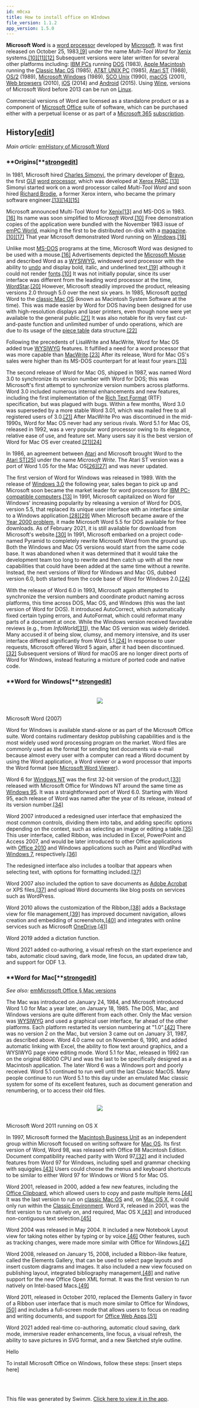 ```yaml
---
id: m0cxa
title: How to install office on WIndows
file_version: 1.1.2
app_version: 1.5.0
---
```


**Microsoft Word** is a [word processor](https://en.wikipedia.org/wiki/Word_processor) developed by [Microsoft](https://en.wikipedia.org/wiki/Microsoft). It was first released on October 25, 1983,[\[9\]](https://en.wikipedia.org/wiki/Microsoft_Word#cite_note-9) under the name _Multi-Tool Word_ for [Xenix](https://en.wikipedia.org/wiki/Xenix) systems.[\[10\]](https://en.wikipedia.org/wiki/Microsoft_Word#cite_note-PCHistory-10)[\[11\]](https://en.wikipedia.org/wiki/Microsoft_Word#cite_note-11)[\[12\]](https://en.wikipedia.org/wiki/Microsoft_Word#cite_note-12) Subsequent versions were later written for several other platforms including: [IBM PCs](https://en.wikipedia.org/wiki/IBM_PC) running [DOS](https://en.wikipedia.org/wiki/DOS) (1983), [Apple Macintosh](https://en.wikipedia.org/wiki/Apple_Macintosh) running the [Classic Mac OS](https://en.wikipedia.org/wiki/Classic_Mac_OS) (1985), [AT&T UNIX PC](https://en.wikipedia.org/wiki/AT%26T_UNIX_PC) (1985), [Atari ST](https://en.wikipedia.org/wiki/Atari_ST) (1988), [OS/2](https://en.wikipedia.org/wiki/OS/2) (1989), [Microsoft Windows](https://en.wikipedia.org/wiki/Microsoft_Windows) (1989), [SCO Unix](https://en.wikipedia.org/wiki/SCO_Unix) (1990), [macOS](https://en.wikipedia.org/wiki/MacOS) (2001), [Web browsers](https://en.wikipedia.org/wiki/Web_browsers) (2010), [iOS](https://en.wikipedia.org/wiki/IOS) (2014) and [Android](https://en.wikipedia.org/wiki/Android_(operating_system)) (2015). Using [Wine](https://en.wikipedia.org/wiki/Wine_(software)), versions of Microsoft Word before 2013 can be run on [Linux](https://en.wikipedia.org/wiki/Linux).

Commercial versions of Word are licensed as a standalone product or as a component of [Microsoft Office](https://en.wikipedia.org/wiki/Microsoft_Office) suite of software, which can be purchased either with a perpetual license or as part of a [Microsoft 365](https://en.wikipedia.org/wiki/Microsoft_365) [subscription](https://en.wikipedia.org/wiki/Software_as_a_service).

## History\[[edit](https://en.wikipedia.org/w/index.php?title=Microsoft_Word&action=edit&section=1)\]

_Main article:_ [emHistory of Microsoft Word](https://en.wikipedia.org/wiki/History_of_Microsoft_Word)

### \*\*Origins\[\*\*[strongedit](https://en.wikipedia.org/w/index.php?title=Microsoft_Word&action=edit&section=2)**\]**

In 1981, Microsoft hired [Charles Simonyi](https://en.wikipedia.org/wiki/Charles_Simonyi), the primary developer of [Bravo](https://en.wikipedia.org/wiki/Bravo_(software)), the first [GUI](https://en.wikipedia.org/wiki/GUI) [word processor](https://en.wikipedia.org/wiki/Word_processor), which was developed at [Xerox PARC](https://en.wikipedia.org/wiki/PARC_(company)).[\[13\]](https://en.wikipedia.org/wiki/Microsoft_Word#cite_note-pcworld_word25-13) Simonyi started work on a word processor called _Multi-Tool Word_ and soon hired [Richard Brodie](https://en.wikipedia.org/wiki/Richard_Brodie_(programmer)), a former Xerox intern, who became the primary software engineer.[\[13\]](https://en.wikipedia.org/wiki/Microsoft_Word#cite_note-pcworld_word25-13)[\[14\]](https://en.wikipedia.org/wiki/Microsoft_Word#cite_note-14)[\[15\]](https://en.wikipedia.org/wiki/Microsoft_Word#cite_note-15)

Microsoft announced Multi-Tool Word for [Xenix](https://en.wikipedia.org/wiki/Xenix)[\[13\]](https://en.wikipedia.org/wiki/Microsoft_Word#cite_note-pcworld_word25-13) and MS-DOS in 1983.[\[16\]](https://en.wikipedia.org/wiki/Microsoft_Word#cite_note-infoworld_multi-tool_word-16) Its name was soon simplified to _Microsoft Word_.[\[10\]](https://en.wikipedia.org/wiki/Microsoft_Word#cite_note-PCHistory-10) Free demonstration copies of the application were bundled with the November 1983 issue of [emPC World](https://en.wikipedia.org/wiki/PC_World), making it the first to be distributed on-disk with a [magazine](https://en.wikipedia.org/wiki/Magazine).[\[10\]](https://en.wikipedia.org/wiki/Microsoft_Word#cite_note-PCHistory-10)[\[17\]](https://en.wikipedia.org/wiki/Microsoft_Word#cite_note-NYTimes19930825-17) That year Microsoft demonstrated Word running on [Windows](https://en.wikipedia.org/wiki/Windows).[\[18\]](https://en.wikipedia.org/wiki/Microsoft_Word#cite_note-lemmons198312-18)

Unlike most [MS-DOS](https://en.wikipedia.org/wiki/MS-DOS) programs at the time, Microsoft Word was designed to be used with a mouse.[\[16\]](https://en.wikipedia.org/wiki/Microsoft_Word#cite_note-infoworld_multi-tool_word-16) Advertisements depicted the [Microsoft Mouse](https://en.wikipedia.org/wiki/Microsoft_Mouse) and described Word as a [WYSIWYG](https://en.wikipedia.org/wiki/WYSIWYG), windowed word processor with the ability to [undo](https://en.wikipedia.org/wiki/Undo) and display bold, italic, and underlined text,[\[19\]](https://en.wikipedia.org/wiki/Microsoft_Word#cite_note-byte198312-19) although it could not render [fonts](https://en.wikipedia.org/wiki/Font).[\[10\]](https://en.wikipedia.org/wiki/Microsoft_Word#cite_note-PCHistory-10) It was not initially popular, since its user interface was different from the leading word processor at the time, [WordStar](https://en.wikipedia.org/wiki/WordStar).[\[20\]](https://en.wikipedia.org/wiki/Microsoft_Word#cite_note-20) However, Microsoft steadily improved the product, releasing versions 2.0 through 5.0 over the next six years. In 1985, Microsoft [ported](https://en.wikipedia.org/wiki/Porting) Word to the [classic Mac OS](https://en.wikipedia.org/wiki/Classic_Mac_OS) (known as Macintosh System Software at the time). This was made easier by Word for DOS having been designed for use with high-resolution displays and laser printers, even though none were yet available to the general public.[\[21\]](https://en.wikipedia.org/wiki/Microsoft_Word#cite_note-lowendmac_history-21) It was also notable for its very fast cut-and-paste function and unlimited number of undo operations, which are due to its usage of the [piece table](https://en.wikipedia.org/wiki/Piece_table) data structure.[\[22\]](https://en.wikipedia.org/wiki/Microsoft_Word#cite_note-22)

Following the precedents of LisaWrite and MacWrite, Word for Mac OS added true [WYSIWYG](https://en.wikipedia.org/wiki/WYSIWYG) features. It fulfilled a need for a word processor that was more capable than [MacWrite](https://en.wikipedia.org/wiki/MacWrite).[\[23\]](https://en.wikipedia.org/wiki/Microsoft_Word#cite_note-23) After its release, Word for Mac OS's sales were higher than its MS-DOS counterpart for at least four years.[\[13\]](https://en.wikipedia.org/wiki/Microsoft_Word#cite_note-pcworld_word25-13)

The second release of Word for Mac OS, shipped in 1987, was named Word 3.0 to synchronize its version number with Word for DOS; this was Microsoft's first attempt to synchronize version numbers across platforms. Word 3.0 included numerous internal enhancements and new features, including the first implementation of the [Rich Text Format](https://en.wikipedia.org/wiki/Rich_Text_Format) (RTF) specification, but was plagued with bugs. Within a few months, Word 3.0 was superseded by a more stable Word 3.01, which was mailed free to all registered users of 3.0.[\[21\]](https://en.wikipedia.org/wiki/Microsoft_Word#cite_note-lowendmac_history-21) After MacWrite Pro was discontinued in the mid-1990s, Word for Mac OS never had any serious rivals. Word 5.1 for Mac OS, released in 1992, was a very popular word processor owing to its elegance, relative ease of use, and feature set. Many users say it is the best version of Word for Mac OS ever created.[\[21\]](https://en.wikipedia.org/wiki/Microsoft_Word#cite_note-lowendmac_history-21)[\[24\]](https://en.wikipedia.org/wiki/Microsoft_Word#cite_note-msdn_macword6-24)

In 1986, an agreement between [Atari](https://en.wikipedia.org/wiki/Atari) and Microsoft brought Word to the [Atari ST](https://en.wikipedia.org/wiki/Atari_ST)[\[25\]](https://en.wikipedia.org/wiki/Microsoft_Word#cite_note-Microsoft_Write_for_Atari_ST-25) under the name _Microsoft Write_. The Atari ST version was a port of Word 1.05 for the Mac OS[\[26\]](https://en.wikipedia.org/wiki/Microsoft_Word#cite_note-Microsoft_Write_for_Atari_ST_review-26)[\[27\]](https://en.wikipedia.org/wiki/Microsoft_Word#cite_note-Microsoft_Word_for_Atari_ST-27) and was never updated.

The first version of Word for Windows was released in 1989. With the release of [Windows 3.0](https://en.wikipedia.org/wiki/Windows_3.0) the following year, sales began to pick up and Microsoft soon became the market leader for word processors for [IBM PC-compatible computers](https://en.wikipedia.org/wiki/IBM_Personal_Computer).[\[13\]](https://en.wikipedia.org/wiki/Microsoft_Word#cite_note-pcworld_word25-13) In 1991, Microsoft capitalized on Word for Windows' increasing popularity by releasing a version of Word for DOS, version 5.5, that replaced its unique user interface with an interface similar to a Windows application.[\[28\]](https://en.wikipedia.org/wiki/Microsoft_Word#cite_note-28)[\[29\]](https://en.wikipedia.org/wiki/Microsoft_Word#cite_note-29) When Microsoft became aware of the [Year 2000 problem](https://en.wikipedia.org/wiki/Year_2000_problem), it made Microsoft Word 5.5 for DOS available for free downloads. As of February 2021, it is still available for download from Microsoft's website.[\[30\]](https://en.wikipedia.org/wiki/Microsoft_Word#cite_note-30) In 1991, Microsoft embarked on a project code-named Pyramid to completely rewrite Microsoft Word from the ground up. Both the Windows and Mac OS versions would start from the same code base. It was abandoned when it was determined that it would take the development team too long to rewrite and then catch up with all the new capabilities that could have been added at the same time without a rewrite. Instead, the next versions of Word for Windows and Mac OS, dubbed version 6.0, both started from the code base of Word for Windows 2.0.[\[24\]](https://en.wikipedia.org/wiki/Microsoft_Word#cite_note-msdn_macword6-24)

With the release of Word 6.0 in 1993, Microsoft again attempted to synchronize the version numbers and coordinate product naming across platforms, this time across DOS, Mac OS, and Windows (this was the last version of Word for DOS). It introduced AutoCorrect, which automatically fixed certain typing errors, and AutoFormat, which could reformat many parts of a document at once. While the Windows version received favorable reviews (e.g., from _InfoWorld_[\[31\]](https://en.wikipedia.org/wiki/Microsoft_Word#cite_note-infoworld_word6-31)), the Mac OS version was widely derided. Many accused it of being slow, clumsy, and memory intensive, and its user interface differed significantly from Word 5.1.[\[24\]](https://en.wikipedia.org/wiki/Microsoft_Word#cite_note-msdn_macword6-24) In response to user requests, Microsoft offered Word 5 again, after it had been discontinued.[\[32\]](https://en.wikipedia.org/wiki/Microsoft_Word#cite_note-ugeek_97-32) Subsequent versions of Word for macOS are no longer direct ports of Word for Windows, instead featuring a mixture of ported code and native code.

### \*\*Word for Windows\[\*\*[strongedit](https://en.wikipedia.org/w/index.php?title=Microsoft_Word&action=edit&section=3)**\]**

<br/>

<div align="center"><img src="https://firebasestorage.googleapis.com/v0/b/swimm-dev-content/o/repositories%2Fls4DA2fLasmQuEbT4ipw%2Ff93e09e8-1190-42f4-906b-20ae390568d3.png?alt=media&token=e8126270-7ef3-4b96-9c4f-485f390ab7c8" style="width:'220%'"/></div>

<br/>

Microsoft Word (2007)

Word for Windows is available stand-alone or as part of the Microsoft Office suite. Word contains rudimentary desktop publishing capabilities and is the most widely used word processing program on the market. Word files are commonly used as the format for sending text documents via e-mail because almost every user with a computer can read a Word document by using the Word application, a Word viewer or a word processor that imports the Word format (see [Microsoft Word Viewer](https://en.wikipedia.org/wiki/Microsoft_Word_Viewer)).

Word 6 for [Windows NT](https://en.wikipedia.org/wiki/Windows_NT) was the first 32-bit version of the product,[\[33\]](https://en.wikipedia.org/wiki/Microsoft_Word#cite_note-33) released with Microsoft Office for Windows NT around the same time as [Windows 95](https://en.wikipedia.org/wiki/Microsoft_Windows_95). It was a straightforward port of Word 6.0. Starting with Word 95, each release of Word was named after the year of its release, instead of its version number.[\[34\]](https://en.wikipedia.org/wiki/Microsoft_Word#cite_note-34)

Word 2007 introduced a redesigned user interface that emphasized the most common controls, dividing them into tabs, and adding specific options depending on the context, such as selecting an image or editing a table.[\[35\]](https://en.wikipedia.org/wiki/Microsoft_Word#cite_note-office2007ui2-35) This user interface, called Ribbon, was included in Excel, PowerPoint and Access 2007, and would be later introduced to other Office applications with [Office 2010](https://en.wikipedia.org/wiki/Microsoft_Office_2010) and Windows applications such as Paint and WordPad with [Windows 7](https://en.wikipedia.org/wiki/Windows_7), respectively.[\[36\]](https://en.wikipedia.org/wiki/Microsoft_Word#cite_note-36)

The redesigned interface also includes a toolbar that appears when selecting text, with options for formatting included.[\[37\]](https://en.wikipedia.org/wiki/Microsoft_Word#cite_note-office2007ui-37)

Word 2007 also included the option to save documents as [Adobe Acrobat](https://en.wikipedia.org/wiki/Adobe_Acrobat) or XPS files,[\[37\]](https://en.wikipedia.org/wiki/Microsoft_Word#cite_note-office2007ui-37) and upload Word documents like blog posts on services such as WordPress.

Word 2010 allows the customization of the Ribbon,[\[38\]](https://en.wikipedia.org/wiki/Microsoft_Word#cite_note-pcmag_office2010-38) adds a Backstage view for file management,[\[39\]](https://en.wikipedia.org/wiki/Microsoft_Word#cite_note-pcmag_backstage-39) has improved document navigation, allows creation and embedding of screenshots,[\[40\]](https://en.wikipedia.org/wiki/Microsoft_Word#cite_note-pcmag_word2010-40) and integrates with online services such as Microsoft [OneDrive](https://en.wikipedia.org/wiki/OneDrive).[\[41\]](https://en.wikipedia.org/wiki/Microsoft_Word#cite_note-41)

Word 2019 added a dictation function.

Word 2021 added co-authoring, a visual refresh on the start experience and tabs, automatic cloud saving, dark mode, line focus, an updated draw tab, and support for ODF 1.3.

### \*\*Word for Mac\[\*\*[strongedit](https://en.wikipedia.org/w/index.php?title=Microsoft_Word&action=edit&section=4)**\]**

_See also:_ [emMicrosoft Office § Mac versions](https://en.wikipedia.org/wiki/Microsoft_Office#Mac_versions)

The Mac was introduced on January 24, 1984, and Microsoft introduced Word 1.0 for Mac a year later, on January 18, 1985. The DOS, Mac, and Windows versions are quite different from each other. Only the Mac version was [WYSIWYG](https://en.wikipedia.org/wiki/WYSIWYG) and used a graphical user interface, far ahead of the other platforms. Each platform restarted its version numbering at "1.0".[\[42\]](https://en.wikipedia.org/wiki/Microsoft_Word#cite_note-42) There was no version 2 on the Mac, but version 3 came out on January 31, 1987, as described above. Word 4.0 came out on November 6, 1990, and added automatic linking with Excel, the ability to flow text around graphics, and a WYSIWYG page view editing mode. Word 5.1 for Mac, released in 1992 ran on the original 68000 CPU and was the last to be specifically designed as a Macintosh application. The later Word 6 was a Windows port and poorly received. Word 5.1 continued to run well until the last Classic MacOS. Many people continue to run Word 5.1 to this day under an emulated Mac classic system for some of its excellent features, such as document generation and renumbering, or to access their old files.

<br/>

<div align="center"><img src="https://firebasestorage.googleapis.com/v0/b/swimm-dev-content/o/repositories%2Fls4DA2fLasmQuEbT4ipw%2Fe7d70334-9494-4ed2-9168-106ce2aa7fd7.png?alt=media&token=ce29aee9-851d-4f62-84df-0c406b8f9bd6" style="width:'220%'"/></div>

<br/>

Microsoft Word 2011 running on OS X

In 1997, Microsoft formed the [Macintosh Business Unit](https://en.wikipedia.org/wiki/Macintosh_Business_Unit) as an independent group within Microsoft focused on writing software for [Mac OS](https://en.wikipedia.org/wiki/Mac_OS_9). Its first version of Word, Word 98, was released with Office 98 Macintosh Edition. Document compatibility reached parity with Word 97,[\[32\]](https://en.wikipedia.org/wiki/Microsoft_Word#cite_note-ugeek_97-32) and it included features from Word 97 for Windows, including spell and grammar checking with squiggles.[\[43\]](https://en.wikipedia.org/wiki/Microsoft_Word#cite_note-appleinsider_history-43) Users could choose the menus and keyboard shortcuts to be similar to either Word 97 for Windows or Word 5 for Mac OS.

Word 2001, released in 2000, added a few new features, including the [Office Clipboard](https://en.wikipedia.org/wiki/Clipboard_manager), which allowed users to copy and paste multiple items.[\[44\]](https://en.wikipedia.org/wiki/Microsoft_Word#cite_note-atpm-44) It was the last version to run on [classic Mac OS](https://en.wikipedia.org/wiki/Classic_Mac_OS) and, on [Mac OS X](https://en.wikipedia.org/wiki/MacOS), it could only run within the [Classic Environment](https://en.wikipedia.org/wiki/Classic_Environment). Word X, released in 2001, was the first version to run natively on, and required, Mac OS X,[\[43\]](https://en.wikipedia.org/wiki/Microsoft_Word#cite_note-appleinsider_history-43) and introduced non-contiguous text selection.[\[45\]](https://en.wikipedia.org/wiki/Microsoft_Word#cite_note-macworld_wordx-45)

Word 2004 was released in May 2004. It included a new Notebook Layout view for taking notes either by typing or by voice.[\[46\]](https://en.wikipedia.org/wiki/Microsoft_Word#cite_note-macworld_2004-46) Other features, such as tracking changes, were made more similar with Office for Windows.[\[47\]](https://en.wikipedia.org/wiki/Microsoft_Word#cite_note-macnn_2004-47)

Word 2008, released on January 15, 2008, included a Ribbon-like feature, called the Elements Gallery, that can be used to select page layouts and insert custom diagrams and images. It also included a new view focused on publishing layout, integrated bibliography management,[\[48\]](https://en.wikipedia.org/wiki/Microsoft_Word#cite_note-appleinsider_word2008_1-48) and native support for the new Office Open XML format. It was the first version to run natively on Intel-based Macs.[\[49\]](https://en.wikipedia.org/wiki/Microsoft_Word#cite_note-appleinsider_2008-49)

Word 2011, released in October 2010, replaced the Elements Gallery in favor of a Ribbon user interface that is much more similar to Office for Windows,[\[50\]](https://en.wikipedia.org/wiki/Microsoft_Word#cite_note-appleinsider_ribbon-50) and includes a full-screen mode that allows users to focus on reading and writing documents, and support for [Office Web Apps](https://en.wikipedia.org/wiki/Office_Web_Apps).[\[51\]](https://en.wikipedia.org/wiki/Microsoft_Word#cite_note-appleinsider_2011_2-51)

Word 2021 added real-time co-authoring, automatic cloud saving, dark mode, immersive reader enhancements, line focus, a visual refresh, the ability to save pictures in SVG format, and a new Sketched style outline.

Hello

To install Microsoft Office on Windows, follow these steps: \[insert steps here\]

<br/>

<br/>

This file was generated by Swimm. [Click here to view it in the app](http://localhost:5001/repos/ls4DA2fLasmQuEbT4ipw/docs/m0cxa).
